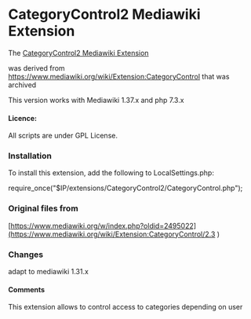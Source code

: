 # CategoryControl2 Mediawiki Extension

The [CategoryControl2 Mediawiki Extension](https://www.mediawiki.org/wiki/Extension:CategoryControl2)

was derived from https://www.mediawiki.org/wiki/Extension:CategoryControl that was archived

This version works with Mediawiki 1.37.x and php 7.3.x

#### Licence:

All scripts are under GPL License.

### Installation

To install this extension, add the following to LocalSettings.php:

require_once("$IP/extensions/CategoryControl2/CategoryControl.php");


### Original files from

[https://www.mediawiki.org/w/index.php?oldid=2495022](https://www.mediawiki.org/wiki/Extension:CategoryControl/2.3
)
### Changes
adapt to mediawiki 1.31.x


#### Comments
This extension allows to control access to categories depending on user